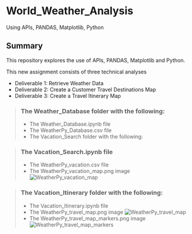# World_Weather_Analysis
Using APIs, PANDAS, Matplotlib, Python


## Summary 
This repository explores the use of APIs, PANDAS, Matplotlib and Python. 

This new assignment consists of three technical analyses
- Deliverable 1: Retrieve Weather Data
- Deliverable 2: Create a Customer Travel Destinations Map
- Deliverable 3: Create a Travel Itinerary Map


> ### The Weather_Database folder with the following:
> - The Weather_Database.ipynb file
> - The WeatherPy_Database.csv file
> - The Vacation_Search folder with the following:

> ### The Vacation_Search.ipynb file
> - The WeatherPy_vacation.csv file
> - The WeatherPy_vacation_map.png image
> ![WeatherPy_vacation_map](https://user-images.githubusercontent.com/37987602/140238835-621d3641-8107-4613-9973-6463e34d8966.png)


> ### The Vacation_Itinerary folder with the following:
> - The Vacation_Itinerary.ipynb file
> - The WeatherPy_travel_map.png image
> ![WeatherPy_travel_map](https://user-images.githubusercontent.com/37987602/140238576-54d89c7a-74af-4521-800c-4c181ab50031.png)
> - The WeatherPy_travel_map_markers.png image
> ![ WeatherPy_travel_map_markers](https://user-images.githubusercontent.com/37987602/140238597-09841fe9-73a1-46f8-9e55-306f1560c878.png)
